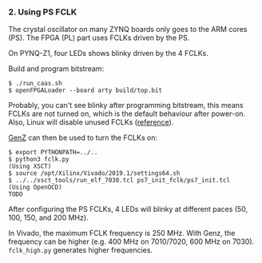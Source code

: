 ### 2. Using PS FCLK

The crystal oscillator on many ZYNQ boards only goes to the ARM cores (PS). The FPGA (PL) part uses FCLKs driven by the PS. 

On PYNQ-Z1, four LEDs shows blinky driven by the 4 FCLKs. 

Build and program bitstream:

```
$ ./run_caas.sh
$ openFPGALoader --board arty build/top.bit
```

Probably, you can't see blinky after programming bitstream, this means FCLKs are not turned on, which is the default behaviour after power-on. Also, Linux will disable unused FCLKs ([reference](https://xilinx-wiki.atlassian.net/wiki/spaces/A/pages/18841795/Controlling+FCLKs+in+Linux)). 

[GenZ](https://github.com/regymm/GenZ) can then be used to turn the FCLKs on:

```
$ export PYTHONPATH=../..
$ python3 fclk.py
(Using XSCT) 
$ source /opt/Xilinx/Vivado/2019.1/settings64.sh
$ ../../xsct_tools/run_elf_7030.tcl ps7_init_fclk/ps7_init.tcl
(Using OpenOCD)
TODO
```

After configuring the PS FCLKs, 4 LEDs will blinky at different paces (50, 100, 150, and 200 MHz). 

In Vivado, the maximum FCLK frequency is 250 MHz. With Genz, the frequency can be higher (e.g. 400 MHz on 7010/7020, 600 MHz on 7030). `fclk_high.py` generates higher frequencies. 
